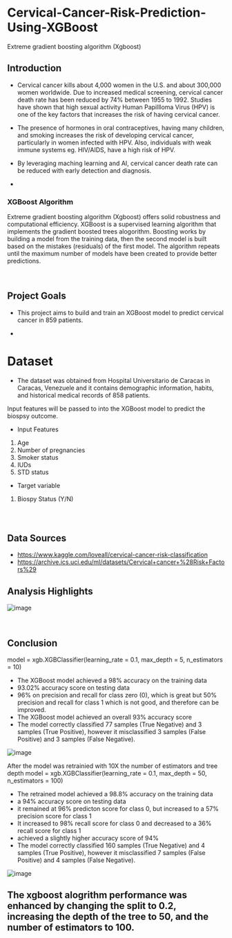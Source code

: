 # Cervical-Cancer-Risk-Prediction-Using-XGBoost
Extreme gradient boosting algorithm (Xgboost) 
<div class="alert alert-block alert-info" style="margin-top: 20px">

## Introduction

- Cervical cancer kills about 4,000 women in the U.S. and about 300,000 women worldwide. Due to increased medical screening, cervical cancer death rate has been reduced by 74% between 1955 to 1992. 
Studies have shown that high sexual activity Human Papillloma Virus (HPV) is one of the key factors that increases the risk of having cervical cancer. 

- The presence of hormones in oral contraceptives, having many children, and smoking increases the risk of developing cervical cancer, particularly in women infected with HPV. Also, individuals with weak immune systems eg. HIV/AIDS, have a high risk of HPV.

- By leveraging maching learning and AI, cervical cancer death rate can be reduced with early detection and diagnosis.
- <p>&nbsp;</p>

### XGBoost Algorithm
Extreme gradient boosting algorithm (Xgboost) offers solid robustness and computational efficiency.
XGBoost is a supervised learning algorithm that implements the gradient boosted trees alogorithm. Boosting works by building a model from the training data, then the second model is built based on the mistakes (residuals) of the first model. The algorithm repeats until the maximum number of models have been created to provide better predictions. 
<p>&nbsp;</p>


## Project Goals
- This project aims to build and train an XGBoost model to predict cervical cancer in 859 patients.
- <p>&nbsp;</p>

# Dataset
- The dataset was obtained from Hospital Universitario de Caracas in Caracas, Venezuele and it contains demographic information, habits, and historical medical records of 858 patients.

Input features will be passed to into the XGBoost model to predict the biospsy outcome. 

- Input Features
1. Age
2. Number of pregnancies
3. Smoker status
4. IUDs
5. STD status


- Target variable
1. Biospy Status (Y/N)
<p>&nbsp;</p>

# #
## Data Sources
- https://www.kaggle.com/loveall/cervical-cancer-risk-classification
- https://archive.ics.uci.edu/ml/datasets/Cervical+cancer+%28Risk+Factors%29

## Analysis Highlights

![image](https://github.com/IkChristine/Cervical-Cancer-Risk-Prediction-Using-XGBoost/assets/104997783/6457f38d-d6c4-4bfd-94f0-77b4e26159a4)

<p>&nbsp;</p>

## Conclusion
model = xgb.XGBClassifier(learning_rate = 0.1, max_depth = 5, n_estimators = 10)
* The XGBoost model achieved a 98% accuracy on the training data
* 93.02% accuracy score on testing data
* 96% on precision and recall for class zero (0), which is great but 50%
precision and recall for class 1 which is not good, and therefore can be improved.
* The XGBoost model achieved an overall 93% accuracy score
* The model correctly classified 77 samples (True Negative) and 3 samples (True Positive), however it 
misclassified 3 samples (False Positive) and 3 samples (False Negative).

![image](https://github.com/IkChristine/Cervical-Cancer-Risk-Prediction-Using-XGBoost/assets/104997783/629317f6-4b78-4e6a-8e2e-1ae2bb9eda37)


After the model was retrainied with 10X the number of estimators and tree depth
model = xgb.XGBClassifier(learning_rate = 0.1, max_depth = 50, n_estimators = 100)

* The retrained model achieved a 98.8% accuracy on the training data
* a 94% accuracy score on testing data
* it remained at 96% predicton score for class 0, but increased to a 57% precision score for class 1
* It increased to 98% recall score for class 0 and decreased to a 36% recall score for class 1
* achieved a slightly higher accuracy score of 94%
* The model correctly classified 160 samples (True Negative) and 4 samples (True Positive), however it 
misclassified 7 samples (False Positive) and 4 samples (False Negative).

![image](https://github.com/IkChristine/Cervical-Cancer-Risk-Prediction-Using-XGBoost/assets/104997783/2c4c103e-48e8-44fa-817f-13de6a3d101c)


## The xgboost alogrithm performance was enhanced by changing the split to 0.2, increasing the depth of the tree to 50, and the number of estimators to 100.
